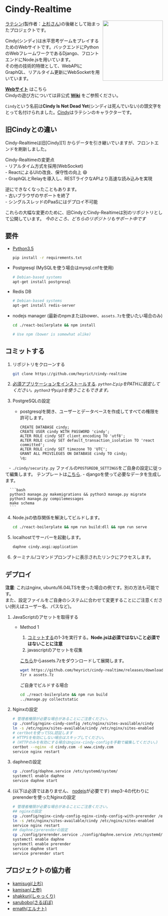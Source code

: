 Cindy-Realtime
==============
<img align="right" height="192" width="192" src="https://github.com/heyrict/cindy-realtime/blob/master/react-boilerplate/app/images/icon-192x192.png" />

[ラテシン](http://sui-hei.net)(製作者：[上杉さん](http://sui-hei.net/mondai/profile/1))の後継として始まったプロジェクトです。

Cindy(シンディ)は水平思考ゲームをプレイするためのWebサイトです。バックエンドにPythonのWebフレームワークであるDjango、フロントエンドにNode.jsを用いています。  
その他の技術的特徴として、WebAPIにGraphQL、リアルタイム更新にWebSocketを用いています。

**[Webサイト](https://www.cindythink.com/ja/)** はこちら  
Cindyの遊び方については非公式 **[Wiki](https://wiki3.jp/cindy-lat)** をご参照ください。

`Cindy`という名前は**Cindy Is Not Dead Yet**(シンディは死んでいない)の頭文字をとって名付けられました。[Cindy](http://sui-hei.net/app/webroot/pukiwiki/index.php?%E3%82%B7%E3%83%B3%E3%83%87%E3%82%A3)はラテシンのキャラクターです。

旧Cindyとの違い
-------------------------
Cindy-Realtimeは旧[Cindy][1] からデータを引き継いでいますが、フロントエンドを刷新しました。

Cindy-Realtimeの変更点  
    - リアルタイム方式を採用(WebSocket)  
    - ReactによるUIの改良、保守性の向上 :smile:  
    - GraphQLとRelayを導入し、RESTライクなAPIより高速な読み込みを実現  

逆にできなくなったこともあります。  
    - 古いブラウザのサポートを終了  
    - シングルスレッドのPaaSにはデプロイ不可能  

これらの大幅な変更のために、旧CindyとCindy-Realtimeは別のリポジトリとして公開しています。
*今のところ、どちらのリポジトリもサポート中です*

要件
-----------
- [Python3.5](http://www.python.org)

    ```bash
    pip install -r requirements.txt
    ```
- Postgresql (MySQLを使う場合はmysql.cnfを使用)

    ```bash
    # Debian-based systems
    apt-get install postgresql
    ```

- Redis DB

    ```bash
    # Debian-based systems
    apt-get install redis-server
    ```

- nodejs manager (最新のnpmまたはbower、`assets.7z`を使いたい場合のみ)

    ```bash
    cd ./react-boilerplate && npm install

    # Use npm (bower is somewhat alike)
    ```

コミットする
-------
1. リポジトリをクローンする

    ```bash
    git clone https://github.com/heyrict/cindy-realtime
    ```

2. [必須アプリケーションをインストールする](#要件).
    *`python`と`pip`をPATHに設定してください。`python3`や`pip3`を使うこともできます。*
3. PostgreSQLの設定
    - postgresqlを開き、ユーザーとデータベースを作成してすべての権限を許可します。

      ```postgresql
      CREATE DATABASE cindy;
      CREATE USER cindy WITH PASSWORD 'cindy';
      ALTER ROLE cindy SET client_encoding TO 'utf8';
      ALTER ROLE cindy SET default_transaction_isolation TO 'react committed';
      ALTER ROLE cindy SET timezone TO 'UTC';
      GRANT ALL PRIVILEGES ON DATABASE cindy TO cindy;
      \q;
      ```

    - `./cindy/security.py` ファイルの`POSTGREDB_SETTINGS`をご自身の設定に従って編集します。
      テンプレートは[こちら](./cindy/security.py.template).
    - djangoを使って必要なデータを生成します。

      ```bash
      python3 manage.py makemigrations && python3 manage.py migrate
      python3 manage.py compilemessages
      make schema
      ```

4. Node.jsの依存関係を解決してビルドします。

   ```bash
   cd ./react-boilerplate && npm run build:dll && npm run serve
   ```

5. localhostでサーバーを起動します。

   ```bash
   daphne cindy.asgi:application
   ```

6. ターミナル/コマンドプロンプトに表示されたリンクにアクセスします。


デプロイ
------
**注意**: これはnginx, ubuntu16.04LTSを使った場合の例です。別の方法も可能です。  
また、設定ファイルをご自身のシステムに合わせて変更することにご注意ください(例えばユーザー名、パスなど)。

1. JavaScriptのアセットを取得する
    - Method 1

      1.  [コミットする](#コミットする)の1-3を実行する。**Node.jsは必須ではないこと必須ではないことに注意**
      2. javascriptのアセットを収集

       [こちら](https://github.com/heyrict/cindy-realtime/releases)からassets.7zをダウンロードして展開します。

       ```bash
       wget https://github.com/heyrict/cindy-realtime/releases/download/$CINDY_VERSION/assets.7z
       7zr x assets.7z
       ```

       ご自身でビルドする場合

       ```bash
       cd ./react-boilerplate && npm run build
       ../manage.py collectstatic
       ```

2. Nginxの設定

   ```bash
   # 管理者権限が必要な場合があることにご注意ください。
   cp ./config/nginx-cindy-config /etc/nginx/sites-available/cindy
   ln -s /etc/nginx/sites-available/cindy /etc/nginx/sites-enabled
   # certbotを使ってSSL認証します
   # HTTPSを有効にしない場合はスキップしてください。
   # (HTTPのみを有効にする場合はnginx-cindy-configを手動で編集してください。)
   certbot --nginx -d cindy.com -d www.cindy.com
   service nginx restart
   ```

3. daphneの設定

   ```bash
   cp ./config/daphne.service /etc/systemd/system/
   systemctl enable daphne
   service daphne start
   ```

4. (以下は必須ではありません、 [nodejs](#要件)が必要です) step3-4の代わりにprerenderを使ったNginxの設定

   ```bash
   # 管理者権限が必要な場合があることにご注意ください。
   ## nginxの設定
   cp ./config/nginx-cindy-config-nginx-cindy-config-with-prerender /etc/nginx/sites-available/cindy
   ln -s /etc/nginx/sites-available/cindy /etc/nginx/sites-enabled
   service nginx restart
   ## daphneとprerenderの設定
   cp ./config/prerender.service ./config/daphne.service /etc/systemd/system/
   systemctl enable daphne
   systemctl enable prerender
   service daphne start
   service prerender start
   ```

プロジェクトの協力者
------------
- [kamisugi(上杉)](http://sui-hei.net/mondai/profile/1)
- [kamisan(上参)](https://github.com/pb10001)
- [shakkuri(しゃっくり)](http://sui-hei.net/mondai/profile/11752)
- [sarubobo(さるぼぼ)](http://sui-hei.net/mondai/profile/6664)
- [ernath(エルナト)](http://sui-hei.net/mondai/profile/15741)
